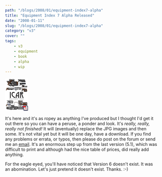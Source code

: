 ```yaml
---
path: "/blogs/2008/01/equipment-index7-alpha"
title: "Equipment Index 7 Alpha Released"
date: "2008-01-11"
slug: "/blogs/2008/01/equipment-index7-alpha"
category: "v3"
cover: ""
tags:
    - v3
    - equipment
    - book
    - alpha
    - wip
---
```


![The front cover of the version 7 equipment index](./images/books-v3-equipmentindex.gif)

It's here and it's as ropey as anything I've produced but I thought I'd get it out there so you can have a peruse, a ponder and look. It's *really, really, really not finished!* It will (eventually) replace the JPG images and then some. It's not vital yet but it will be one day, have a download. If you find any problems or errata, or typos, then please do post on the forum or send me an [email](mailto:roblang@icar.co.uk). It's an enormous step up from the last version (5.1), which was difficult to print and although had the nice table of prices, did really add anything.

For the eagle eyed, you'll have noticed that Version 6 doesn't exist. It was an abomination. Let's just pretend it doesn't exist. Thanks. :-)